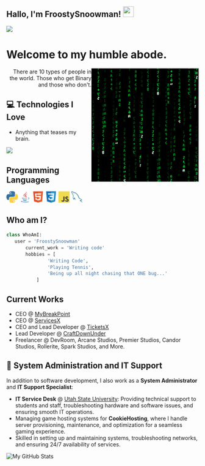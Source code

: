 ## Hallo, I'm FroostySnoowman!  <img src="https://media.giphy.com/media/hvRJCLFzcasrR4ia7z/giphy.gif" width="28px" height="28px">

![](https://api.visitorbadge.io/api/VisitorHit?user=FroostySnoowman&repo=FroostySnoowman&countColor=%237B1E7A)

<h1>Welcome to my humble abode.</h1> 

<img src = 'https://github.com/FroostySnoowman/FroostySnoowman/blob/main/images/matrix.gif' alt = 'Awesome Matrix Code' align='right'/>

<div style="text-align: right">There are 10 types of people in the world. Those who get Binary and those who don't.</div>

## :computer: Technologies I Love
* Anything that teases my brain.

<img src = "https://github-readme-stats.vercel.app/api/top-langs/?username=FroostySnoowman&layout=compact">

## Programming Languages
<img src = 'https://github.com/FroostySnoowman/FroostySnoowman/blob/main/images/python2.png' height='30'/> <img src='https://github.com/FroostySnoowman/FroostySnoowman/blob/main/images/java.svg' width='30'/> <img src = 'https://github.com/FroostySnoowman/FroostySnoowman/blob/main/images/html.svg' width='30'/> <img src = 'https://github.com/FroostySnoowman/FroostySnoowman/blob/main/images/css.svg' width='30'/> <img src = 'https://github.com/FroostySnoowman/FroostySnoowman/blob/main/images/js.svg' width='30'/>
 <img src = 'https://github.com/FroostySnoowman/FroostySnoowman/blob/main/images/sql.svg' width='30'/> 
 
 ## Who am I?
 ```python
 class WhoAmI:
 	user = 'FroostySnoowman'
		current_work = 'Writing code'
		hobbies = [
				'Writing Code',
				'Playing Tennis',
				'Being up all night chasing that ONE bug...'
			]
 ```
 
## Current Works
 * CEO @ [MyBreakPoint](https://mybreakpoint.app)
 * CEO @ [ServicesX](https://servicesx.net)
 * CEO and Lead Developer @ [TicketsX](https://ticketsx.xyz)
 * Lead Developer @ [CraftDownUnder](https://craftdownunder.co)
 * Freelancer @ DevRoom, Arcane Studios, Premier Studios, Candor Studios, Rollerite, Spark Studios, and More.

## :wrench: System Administration and IT Support
In addition to software development, I also work as a **System Administrator** and **IT Support Specialist**:
- **IT Service Desk** @ [Utah State University](https://usu.edu): Providing technical support to students and staff, troubleshooting hardware and software issues, and ensuring smooth IT operations.
- Managing game hosting systems for **CookieHosting**, where I handle server provisioning, maintenance, and optimization for a seamless gaming experience.
- Skilled in setting up and maintaining systems, troubleshooting networks, and ensuring 24/7 availability of services.

![My GitHub Stats](https://github-readme-stats.vercel.app/api?username=FroostySnoowman&show_icons=true&hide=[%22issues%22])
